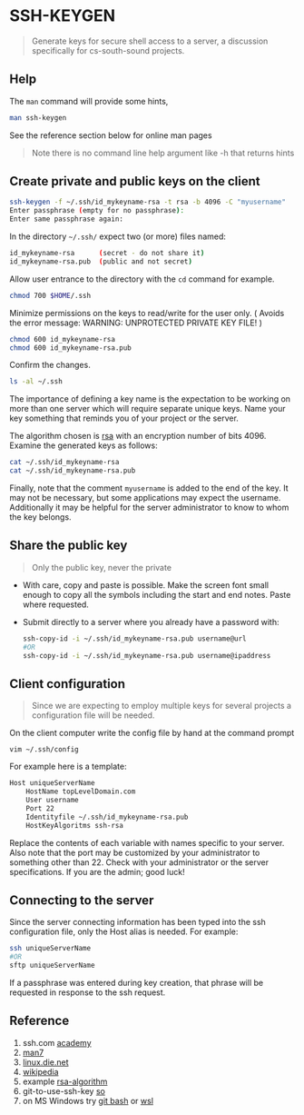 # SSH-KEYGEN

> Generate keys for secure shell access to a server,
> a discussion specifically for cs-south-sound projects.
## Help

The `man` command will provide some hints,
```bash
man ssh-keygen
```
See the reference section below for online man pages

> Note there is no command line help argument like -h that returns hints

## Create private and public keys on the client

```bash
ssh-keygen -f ~/.ssh/id_mykeyname-rsa -t rsa -b 4096 -C "myusername"
Enter passphrase (empty for no passphrase):
Enter same passphrase again:
```

In the directory `~/.ssh/` expect two (or more) files named:
```bash
id_mykeyname-rsa      (secret - do not share it)
id_mykeyname-rsa.pub  (public and not secret)
```

Allow user entrance to the directory with the `cd` command for example.
```bash
chmod 700 $HOME/.ssh
```

Minimize permissions on the keys to read/write for the user only.
( Avoids the error message: WARNING: UNPROTECTED PRIVATE KEY FILE! )
```bash
chmod 600 id_mykeyname-rsa
chmod 600 id_mykeyname-rsa.pub
```

Confirm the changes.
```bash
ls -al ~/.ssh
```

The importance of defining a key name is the expectation to be working
on more than one server which will require separate unique keys.
Name your key something that reminds you of your project or the server.

The algorithm chosen is [rsa](https://en.wikipedia.org/wiki/RSA_(cryptosystem)) with an encryption number of bits 4096.
Examine the generated keys as follows:

```bash
cat ~/.ssh/id_mykeyname-rsa
cat ~/.ssh/id_mykeyname-rsa.pub
```

Finally, note that the comment `myusername` is added to the end of the key.
It may not be necessary, but some applications may expect the username.
Additionally it may be helpful for the server administrator to know to
whom the key belongs.

## Share the public key

> Only the public key, never the private

* With care, copy and paste is possible.  Make the screen font small enough to copy all the symbols including the start and end notes. Paste where requested.
* Submit directly to a server where you already have a password with:

  ```bash
  ssh-copy-id -i ~/.ssh/id_mykeyname-rsa.pub username@url
  #OR
  ssh-copy-id -i ~/.ssh/id_mykeyname-rsa.pub username@ipaddress
  ```

## Client configuration

> Since we are expecting to employ multiple keys for several projects a configuration file will be needed.

On the client computer write the config file by hand at the command prompt

`vim ~/.ssh/config`

For example here is a template:

```bash
Host uniqueServerName
    HostName topLevelDomain.com
    User username
    Port 22
    Identityfile ~/.ssh/id_mykeyname-rsa.pub
    HostKeyAlgoritms ssh-rsa
```
Replace the contents of each variable with names specific to your
server.  Also note that the port may be customized by your
administrator to something other than 22.  Check with your
administrator or the server specifications. If you are the admin;
good luck!


## Connecting to the server

Since the server connecting information has been typed into the ssh
configuration file, only the Host alias is needed.  For example:

```bash
ssh uniqueServerName
#OR
sftp uniqueServerName
```
If a passphrase was entered during key creation, that phrase will be
requested in response to the ssh request.

## Reference

1. ssh.com [academy](https://www.ssh.com/academy/ssh/keygen)
2. [man7](https://www.man7.org/linux/man-pages/man1/ssh-keygen.1.html)
3. [linux.die.net](https://linux.die.net/man/1/ssh-keygen)
4. [wikipedia](https://en.wikipedia.org/wiki/Ssh-keygen)
5. example [rsa-algorithm](https://justcryptography.com/rsa-algorithm/)
6. git-to-use-ssh-key [so](https://stackoverflow.com/questions/23546865/how-to-configure-command-line-git-to-use-ssh-key)
7. on MS Windows try [git bash](https://gitforwindows.org/) or [wsl](https://learn.microsoft.com/en-us/windows/wsl/)
